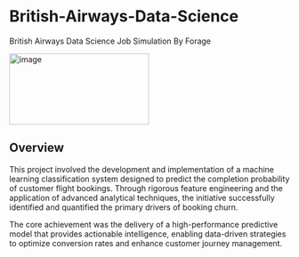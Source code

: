 # British-Airways-Data-Science
British Airways Data Science Job Simulation By Forage

<img width="251" height="128" alt="image" src="https://github.com/user-attachments/assets/d579621d-39f5-48a1-a7e7-ec6f654e1730" />

## Overview
This project involved the development and implementation of a machine learning classification system designed to predict the completion probability of customer flight bookings. Through rigorous feature engineering and the application of advanced analytical techniques, the initiative successfully identified and quantified the primary drivers of booking churn.

The core achievement was the delivery of a high-performance predictive model that provides actionable intelligence, enabling data-driven strategies to optimize conversion rates and enhance customer journey management.
